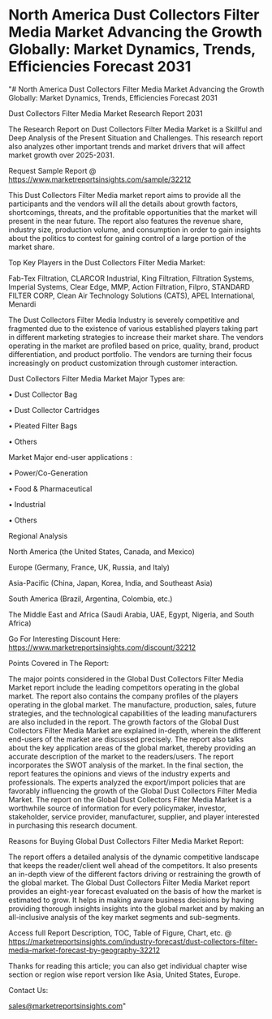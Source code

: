 # North America Dust Collectors Filter Media Market Advancing the Growth Globally: Market Dynamics, Trends, Efficiencies Forecast 2031
"# North America Dust Collectors Filter Media Market Advancing the Growth Globally: Market Dynamics, Trends, Efficiencies Forecast 2031

Dust Collectors Filter Media Market Research Report 2031

The Research Report on Dust Collectors Filter Media Market is a Skillful and Deep Analysis of the Present Situation and Challenges. This research report also analyzes other important trends and market drivers that will affect market growth over 2025-2031.

Request Sample Report @ https://www.marketreportsinsights.com/sample/32212

This Dust Collectors Filter Media market report aims to provide all the participants and the vendors will all the details about growth factors, shortcomings, threats, and the profitable opportunities that the market will present in the near future. The report also features the revenue share, industry size, production volume, and consumption in order to gain insights about the politics to contest for gaining control of a large portion of the market share.

Top Key Players in the Dust Collectors Filter Media Market:

Fab-Tex Filtration, CLARCOR Industrial, King Filtration, Filtration Systems, Imperial Systems, Clear Edge, MMP, Action Filtration, Filpro, STANDARD FILTER CORP, Clean Air Technology Solutions (CATS), APEL International, Menardi

The Dust Collectors Filter Media Industry is severely competitive and fragmented due to the existence of various established players taking part in different marketing strategies to increase their market share. The vendors operating in the market are profiled based on price, quality, brand, product differentiation, and product portfolio. The vendors are turning their focus increasingly on product customization through customer interaction.

Dust Collectors Filter Media Market Major Types are:

• Dust Collector Bag

• Dust Collector Cartridges

• Pleated Filter Bags

• Others

Market Major end-user applications :

• Power/Co-Generation

• Food & Pharmaceutical

• Industrial

• Others

Regional Analysis

North America (the United States, Canada, and Mexico)

Europe (Germany, France, UK, Russia, and Italy)

Asia-Pacific (China, Japan, Korea, India, and Southeast Asia)

South America (Brazil, Argentina, Colombia, etc.)

The Middle East and Africa (Saudi Arabia, UAE, Egypt, Nigeria, and South Africa)

Go For Interesting Discount Here: https://www.marketreportsinsights.com/discount/32212

Points Covered in The Report:

The major points considered in the Global Dust Collectors Filter Media Market report include the leading competitors operating in the global market.
The report also contains the company profiles of the players operating in the global market.
The manufacture, production, sales, future strategies, and the technological capabilities of the leading manufacturers are also included in the report.
The growth factors of the Global Dust Collectors Filter Media Market are explained in-depth, wherein the different end-users of the market are discussed precisely.
The report also talks about the key application areas of the global market, thereby providing an accurate description of the market to the readers/users.
The report incorporates the SWOT analysis of the market. In the final section, the report features the opinions and views of the industry experts and professionals. The experts analyzed the export/import policies that are favorably influencing the growth of the Global Dust Collectors Filter Media Market.
The report on the Global Dust Collectors Filter Media Market is a worthwhile source of information for every policymaker, investor, stakeholder, service provider, manufacturer, supplier, and player interested in purchasing this research document.

Reasons for Buying Global Dust Collectors Filter Media Market Report:

The report offers a detailed analysis of the dynamic competitive landscape that keeps the reader/client well ahead of the competitors.
It also presents an in-depth view of the different factors driving or restraining the growth of the global market.
The Global Dust Collectors Filter Media Market report provides an eight-year forecast evaluated on the basis of how the market is estimated to grow.
It helps in making aware business decisions by having providing thorough insights insights into the global market and by making an all-inclusive analysis of the key market segments and sub-segments.

Access full Report Description, TOC, Table of Figure, Chart, etc. @ https://marketreportsinsights.com/industry-forecast/dust-collectors-filter-media-market-forecast-by-geography-32212

Thanks for reading this article; you can also get individual chapter wise section or region wise report version like Asia, United States, Europe.

Contact Us:

sales@marketreportsinsights.com"
